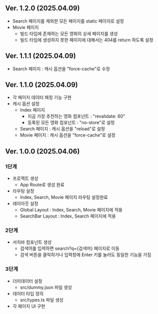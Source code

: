 ## Ver. 1.2.0 (2025.04.09)

- Search 페이지를 제외한 모든 페이지를 static 페이지로 설정
- Movie 페이지
  - 빌드 타임에 존재하는 모든 영화의 상세 페이지를 생성
  - 빌드 타임에 생성하지 못한 페이지에 대해서는 404를 return 하도록 설정

## Ver. 1.1.1 (2025.04.09)

- Search 페이지 : 캐시 옵션을 "force-cache"로 수정

## Ver. 1.1.0 (2025.04.09)

- 각 페이지 데이터 패칭 기능 구현
- 캐시 옵션 설정
  - Index 페이지
    - 지금 가장 추천하는 영화 컴포넌트 : "revalidate: 60"
    - 등록된 모든 영화 컴포넌트 : "no-store"로 설정
  - Search 페이지 : 캐시 옵션을 "reload"로 설정
  - Movie 페이지 : 캐시 옵션을 "force-cache"로 설정

## Ver. 1.0.0 (2025.04.06)

### 1단계

- 프로젝트 생성
  - App Route로 생성 완료
- 라우팅 설정
  - Index, Search, Movie 페이지 라우팅 설정완료
- 레이아웃 설정
  - Global Layout : Index, Search, Movie 페이지에 적용
  - SearchBar Layout : Index, Search 페이지에 적용

### 2단계

- 서치바 컴포넌트 생성
  - 검색어를 입력하면 search?q={검색어} 페이지로 이동
  - 검색 버튼을 클릭하거나 입력창에 Enter 키를 눌러도 동일한 기능을 가짐

### 3단계

- 더미데이터 설정
  - src/dummy.json 파일 생성
- 데이터 타입 정의
  - src/types.ts 파일 생성
- 각 페이지 UI 구현

